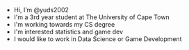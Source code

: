 - Hi, I’m @yuds2002
- I'm a 3rd year student at The University of Cape Town
- I'm working towards my CS degree
- I'm interested statistics and game dev
- I would like to work in Data Science or Game Development

<!---
yuds2002/yuds2002 is a ✨ special ✨ repository because its `README.md` (this file) appears on your GitHub profile.
You can click the Preview link to take a look at your changes.
--->
